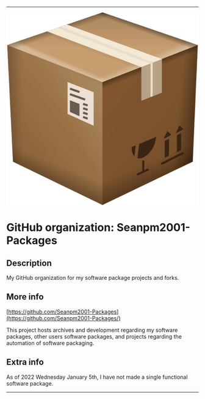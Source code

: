
***

![PKG1.png failed to load. The file may be missing or corrupt. Check the file path for errors first.](/AdditionalInfo/2/Seanpm2001-Packages/PKG1.png)

# GitHub organization: Seanpm2001-Packages

## Description

My GitHub organization for my software package projects and forks.

## More info

[https://github.com/Seanpm2001-Packages](https://github.com/Seanpm2001-Packages/)

This project hosts archives and development regarding my software packages, other users software packages, and projects regarding the automation of software packaging.

## Extra info

As of 2022 Wednesday January 5th, I have not made a single functional software package.

***
